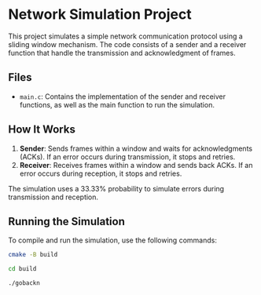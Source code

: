 # Network Simulation Project

This project simulates a simple network communication protocol using a sliding window mechanism. The code consists of a sender and a receiver function that handle the transmission and acknowledgment of frames.

## Files

- `main.c`: Contains the implementation of the sender and receiver functions, as well as the main function to run the simulation.

## How It Works

1. **Sender**: Sends frames within a window and waits for acknowledgments (ACKs). If an error occurs during transmission, it stops and retries.
2. **Receiver**: Receives frames within a window and sends back ACKs. If an error occurs during reception, it stops and retries.

The simulation uses a 33.33% probability to simulate errors during transmission and reception.

## Running the Simulation

To compile and run the simulation, use the following commands:

```bash
cmake -B build
```
    
```bash
cd build
```

```bash
./gobackn
```
